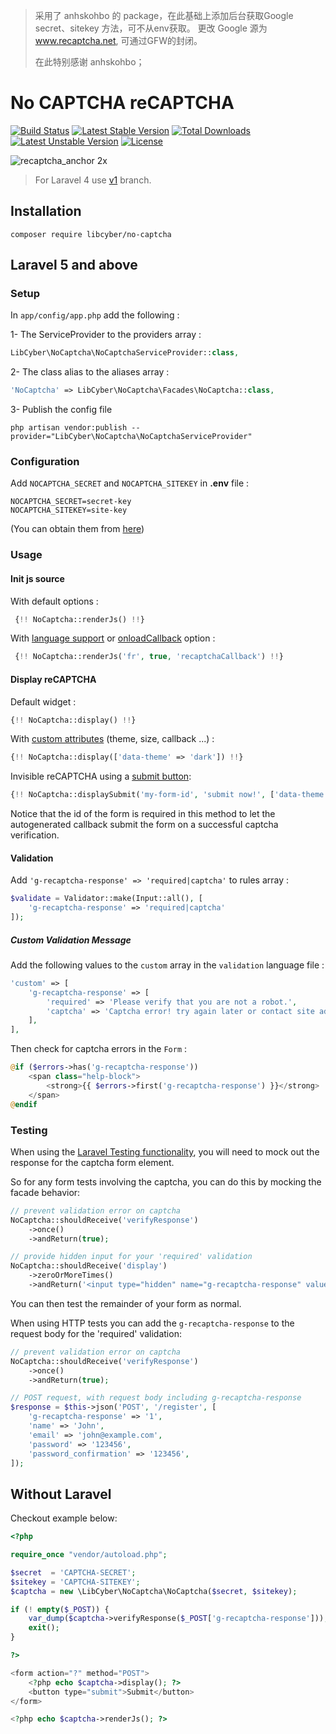 > 采用了 anhskohbo 的 package，在此基础上添加后台获取Google secret、sitekey 方法，可不从env获取。
> 更改 Google 源为 www.recaptcha.net,  可通过GFW的封闭。
>
> 在此特别感谢 anhskohbo；
> 
> 
No CAPTCHA reCAPTCHA
==========

[![Build Status](https://travis-ci.org/anhskohbo/no-captcha.svg?branch=master&style=flat-square)](https://travis-ci.org/anhskohbo/no-captcha)
[![Latest Stable Version](https://poser.pugx.org/anhskohbo/no-captcha/v/stable)](https://packagist.org/packages/anhskohbo/no-captcha)
[![Total Downloads](https://poser.pugx.org/anhskohbo/no-captcha/downloads)](https://packagist.org/packages/anhskohbo/no-captcha)
[![Latest Unstable Version](https://poser.pugx.org/anhskohbo/no-captcha/v/unstable)](https://packagist.org/packages/anhskohbo/no-captcha)
[![License](https://poser.pugx.org/anhskohbo/no-captcha/license)](https://packagist.org/packages/anhskohbo/no-captcha)

![recaptcha_anchor 2x](https://cloud.githubusercontent.com/assets/1529454/5291635/1c426412-7b88-11e4-8d16-46161a081ece.gif)

> For Laravel 4 use [v1](https://github.com/anhskohbo/no-captcha/tree/v1) branch.

## Installation

```
composer require libcyber/no-captcha
```

## Laravel 5 and above

### Setup

In `app/config/app.php` add the following :

1- The ServiceProvider to the providers array :

```php
LibCyber\NoCaptcha\NoCaptchaServiceProvider::class,
```

2- The class alias to the aliases array :

```php
'NoCaptcha' => LibCyber\NoCaptcha\Facades\NoCaptcha::class,
```

3- Publish the config file

```ssh
php artisan vendor:publish --provider="LibCyber\NoCaptcha\NoCaptchaServiceProvider"
```

### Configuration

Add `NOCAPTCHA_SECRET` and `NOCAPTCHA_SITEKEY` in **.env** file :

```
NOCAPTCHA_SECRET=secret-key
NOCAPTCHA_SITEKEY=site-key
```

(You can obtain them from [here](https://www.google.com/recaptcha/admin))

### Usage

#### Init js source

With default options :

```php
 {!! NoCaptcha::renderJs() !!}
```

With [language support](https://developers.google.com/recaptcha/docs/language) or [onloadCallback](https://developers.google.com/recaptcha/docs/display#explicit_render) option :

```php
 {!! NoCaptcha::renderJs('fr', true, 'recaptchaCallback') !!}
```

#### Display reCAPTCHA

Default widget :

```php
{!! NoCaptcha::display() !!}
```

With [custom attributes](https://developers.google.com/recaptcha/docs/display#render_param) (theme, size, callback ...) :

```php
{!! NoCaptcha::display(['data-theme' => 'dark']) !!}
```

Invisible reCAPTCHA using a [submit button](https://developers.google.com/recaptcha/docs/invisible):

```php
{!! NoCaptcha::displaySubmit('my-form-id', 'submit now!', ['data-theme' => 'dark']) !!}
```
Notice that the id of the form is required in this method to let the autogenerated 
callback submit the form on a successful captcha verification.

#### Validation

Add `'g-recaptcha-response' => 'required|captcha'` to rules array :

```php
$validate = Validator::make(Input::all(), [
	'g-recaptcha-response' => 'required|captcha'
]);

```

##### Custom Validation Message

Add the following values to the `custom` array in the `validation` language file :

```php
'custom' => [
    'g-recaptcha-response' => [
        'required' => 'Please verify that you are not a robot.',
        'captcha' => 'Captcha error! try again later or contact site admin.',
    ],
],
```

Then check for captcha errors in the `Form` :

```php
@if ($errors->has('g-recaptcha-response'))
    <span class="help-block">
        <strong>{{ $errors->first('g-recaptcha-response') }}</strong>
    </span>
@endif
```

### Testing

When using the [Laravel Testing functionality](http://laravel.com/docs/5.5/testing), you will need to mock out the response for the captcha form element.

So for any form tests involving the captcha, you can do this by mocking the facade behavior:

```php
// prevent validation error on captcha
NoCaptcha::shouldReceive('verifyResponse')
    ->once()
    ->andReturn(true);

// provide hidden input for your 'required' validation
NoCaptcha::shouldReceive('display')
    ->zeroOrMoreTimes()
    ->andReturn('<input type="hidden" name="g-recaptcha-response" value="1" />');
```

You can then test the remainder of your form as normal.

When using HTTP tests you can add the `g-recaptcha-response` to the request body for the 'required' validation:

```php
// prevent validation error on captcha
NoCaptcha::shouldReceive('verifyResponse')
    ->once()
    ->andReturn(true);

// POST request, with request body including g-recaptcha-response
$response = $this->json('POST', '/register', [
    'g-recaptcha-response' => '1',
    'name' => 'John',
    'email' => 'john@example.com',
    'password' => '123456',
    'password_confirmation' => '123456',
]);
```

## Without Laravel

Checkout example below:

```php
<?php

require_once "vendor/autoload.php";

$secret  = 'CAPTCHA-SECRET';
$sitekey = 'CAPTCHA-SITEKEY';
$captcha = new \LibCyber\NoCaptcha\NoCaptcha($secret, $sitekey);

if (! empty($_POST)) {
    var_dump($captcha->verifyResponse($_POST['g-recaptcha-response']));
    exit();
}

?>

<form action="?" method="POST">
    <?php echo $captcha->display(); ?>
    <button type="submit">Submit</button>
</form>

<?php echo $captcha->renderJs(); ?>
```
